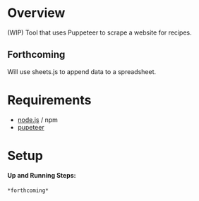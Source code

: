 # Overview

(WIP) Tool that uses Puppeteer to scrape a website for recipes. 

## Forthcoming
Will use sheets.js to append data to a spreadsheet.


# Requirements

- [node.js](https://nodejs.org/en/) / npm
- [pupeteer](https://pptr.dev/)

# Setup

#### Up and Running Steps:
```
*forthcoming*

```